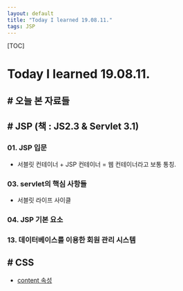 ```yaml
---
layout: default
title: "Today I learned 19.08.11."
tags: JSP
---
```


[TOC]

# Today I learned 19.08.11.

## # 오늘 본 자료들

## # JSP (책 : JS2.3  & Servlet 3.1)
### 01. JSP 입문
- 서블릿 컨테이너 + JSP 컨테이너 = 웹 컨테이너라고 보통 통칭.

### 03. servlet의 핵심 사항들
- 서블릿 라이프 사이클

### 04. JSP 기본 요소

### 13. 데이터베이스를 이용한 회원 관리 시스템

## # CSS
- [content 속성](https://www.w3schools.com/cssref/css_entities.asp)